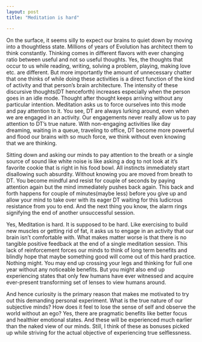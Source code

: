 ```yaml
---
layout: post
title: "Meditation is hard"

---
```

On the surface, it seems silly to expect our brains to quiet down by moving into a thoughtless state. Millions of years of Evolution has architect them to think constantly. Thinking comes in different flavors with ever changing ratio between useful and not so useful thoughts. Yes, the thoughts that occur to us while reading, writing, solving a problem, playing, making love etc. are different. But more importantly the amount of unnecessary chatter that one thinks of while doing these activities is a direct function of the kind of activity and that person’s brain architecture. The intensity of these discursive thoughts(DT henceforth) increases especially when the person goes in an idle mode. Thought after thought keeps arriving without any particular intention. Meditation asks us to force ourselves into this mode and pay attention to it. You see, DT are always lurking around, even when we are engaged in an activity. Our engagements never really allow us to pay attention to DT’s true nature. With non-engaging activities like day dreaming, waiting in a queue, traveling to office, DT become more powerful and flood our brains with so much force, we think without even knowing that we are thinking.

Sitting down and asking our minds to pay attention to the breath or a single source of sound like white noise is like asking a dog to not look at it’s favorite cookie that is right in his food bowl. All instincts immediately start disallowing such absurdity. Without knowing you are moved from breath to DT. You become mindful and resist for couple of seconds by paying attention again but the mind immediately pushes back again. This back and forth happens for couple of minutes(maybe less) before you give up and allow your mind to take over with its eager DT waiting for this ludicrous resistance from you to end. And the next thing you know, the alarm rings signifying the end of another unsuccessful session.

Yes, Meditation is hard. It is supposed to be hard. Like exercising to build new muscles or getting rid of fat, it asks us to engage in an activity that our brain isn’t comfortable with. What makes matter worse is that there is no tangible positive feedback at the end of a single meditation session. This lack of reinforcement forces our minds to think of long term benefits and blindly hope that maybe something good will come out of this hard practice. Nothing might. You may end up crossing your legs and thinking for full one year without any noticeable benefits. But you might also end up experiencing states that only few humans have ever witnessed and acquire ever-present transforming set of lenses to view humans around. 

And hence curiosity is the primary reason that makes me motivated to try out this demanding personal experiment. What is the true nature of our subjective minds? How does it feel to lose the sense of self and observe the world without an ego? Yes, there are pragmatic benefits like better focus and healthier emotional states. And these will be experienced much earlier than the naked view of our minds. Still, I think of these as bonuses picked up while striving for the actual objective of experiencing true selflessness.

